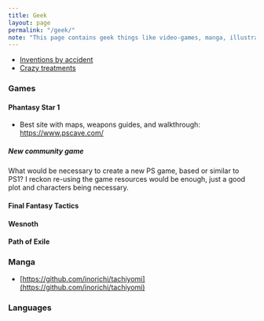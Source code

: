 ```yaml
---
title: Geek
layout: page
permalink: "/geek/"
note: "This page contains geek things like video-games, manga, illustrations, languages, math, etc."
---
```


- [Inventions by accident](/geek/inventions-by-accident.md)
- [Crazy treatments](/geek/crazy-health-treatments.md)

### Games

#### Phantasy Star 1

- Best site with maps, weapons guides, and walkthrough: https://www.pscave.com/

##### New community game

What would be necessary to create a new PS game, based or similar to PS1? I reckon re-using the game
resources would be enough, just a good plot and characters being necessary.

#### Final Fantasy Tactics

#### Wesnoth

#### Path of Exile

### Manga

- [https://github.com/inorichi/tachiyomi](https://github.com/inorichi/tachiyomi)

### Languages
